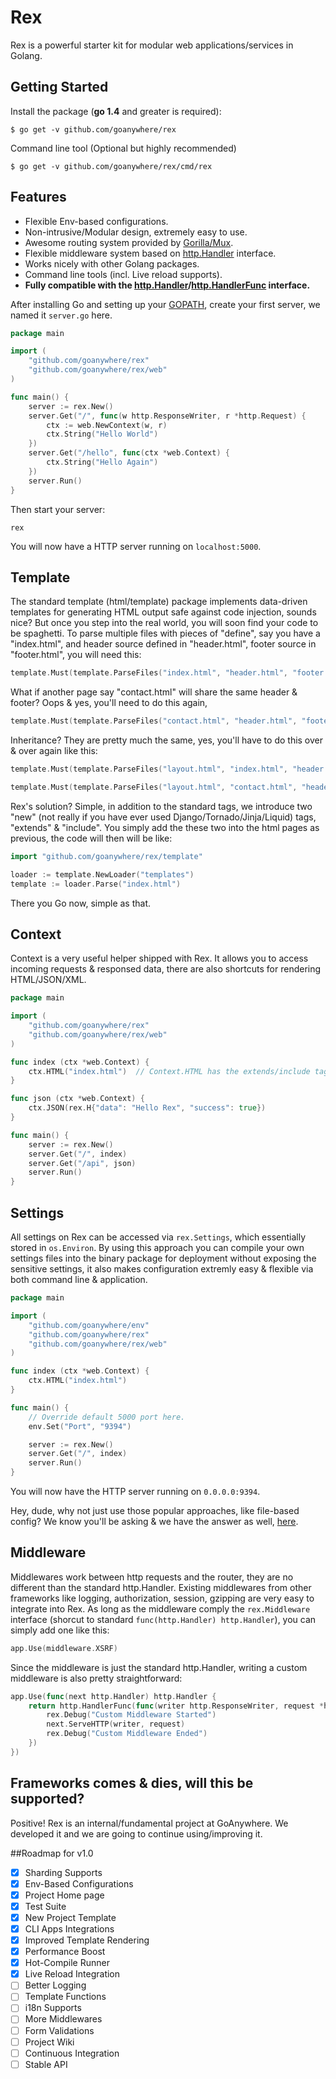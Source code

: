 Rex
======

Rex is a powerful starter kit for modular web applications/services in Golang.

## Getting Started

Install the package (**go 1.4** and greater is required):

```shell
$ go get -v github.com/goanywhere/rex
```

Command line tool (Optional but highly recommended)

```shell
$ go get -v github.com/goanywhere/rex/cmd/rex
```


## Features
* Flexible Env-based configurations.
* Non-intrusive/Modular design, extremely easy to use.
* Awesome routing system provided by [Gorilla/Mux](http://www.gorillatoolkit.org/pkg/mux).
* Flexible middleware system based on [http.Handler](http://godoc.org/net/http#Handler) interface.
* Works nicely with other Golang packages.
* Command line tools (incl. Live reload supports).
* **Fully compatible with the [http.Handler](http://godoc.org/net/http#Handler)/[http.HandlerFunc](http://godoc.org/net/http#HandlerFunc) interface.**


After installing Go and setting up your [GOPATH](http://golang.org/doc/code.html#GOPATH), create your first server, we named it `server.go` here.

``` go
package main

import (
    "github.com/goanywhere/rex"
    "github.com/goanywhere/rex/web"
)

func main() {
    server := rex.New()
    server.Get("/", func(w http.ResponseWriter, r *http.Request) {
        ctx := web.NewContext(w, r)
        ctx.String("Hello World")
    })
    server.Get("/hello", func(ctx *web.Context) {
        ctx.String("Hello Again")
    })
    server.Run()
}
```

Then start your server:
``` shell
rex
```

You will now have a HTTP server running on `localhost:5000`.


## Template

The standard template (html/template) package implements data-driven templates for generating HTML output safe against code injection, sounds nice? But once you step into the real world, you will soon find your code to be spaghetti. To parse multiple files with pieces of "define", say you have a "index.html", and header source defined in "header.html", footer source in "footer.html", you will need this:

```go
template.Must(template.ParseFiles("index.html", "header.html", "footer.html"))
```

What if another page say "contact.html" will share the same header & footer? Oops & yes, you'll need to do this again,

```go
template.Must(template.ParseFiles("contact.html", "header.html", "footer.html"))
```

Inheritance? They are pretty much the same, yes, you'll have to do this over & over again like this:

```go
template.Must(template.ParseFiles("layout.html", "index.html", "header.html", "footer.html"))

template.Must(template.ParseFiles("layout.html", "contact.html", "header.html", "footer.html"))
```

Rex's solution? Simple, in addition to the standard tags, we introduce two "new" (not really if you have ever used Django/Tornado/Jinja/Liquid) tags, "extends" & "include". You simply add the these two into the html pages as previous, the code will then will be like:

```go
import "github.com/goanywhere/rex/template"

loader := template.NewLoader("templates")
template := loader.Parse("index.html")
```

There you Go now, simple as that.


## Context

Context is a very useful helper shipped with Rex. It allows you to access incoming requests & responsed data, there are also shortcuts for rendering HTML/JSON/XML.


``` go
package main

import (
    "github.com/goanywhere/rex"
    "github.com/goanywhere/rex/web"
)

func index (ctx *web.Context) {
    ctx.HTML("index.html")  // Context.HTML has the extends/include tag supports by default.
}

func json (ctx *web.Context) {
    ctx.JSON(rex.H{"data": "Hello Rex", "success": true})
}

func main() {
    server := rex.New()
    server.Get("/", index)
    server.Get("/api", json)
    server.Run()
}
```


## Settings

All settings on Rex can be accessed via `rex.Settings`, which essentially stored in `os.Environ`. By using this approach you can compile your own settings files into the binary package for deployment without exposing the sensitive settings, it also makes configuration extremly easy & flexible via both command line & application.

``` go
package main

import (
    "github.com/goanywhere/env"
    "github.com/goanywhere/rex"
    "github.com/goanywhere/rex/web"
)

func index (ctx *web.Context) {
    ctx.HTML("index.html")
}

func main() {
    // Override default 5000 port here.
    env.Set("Port", "9394")

    server := rex.New()
    server.Get("/", index)
    server.Run()
}
```

You will now have the HTTP server running on `0.0.0.0:9394`.

Hey, dude, why not just use those popular approaches, like file-based config? We know you'll be asking & we have the answer as well, [here](//12factor.net/config).


## Middleware

Middlewares work between http requests and the router, they are no different than the standard http.Handler. Existing middlewares from other frameworks like logging, authorization, session, gzipping are very easy to integrate into Rex. As long as the middleware comply the `rex.Middleware` interface (shorcut to standard `func(http.Handler) http.Handler`), you can simply add one like this:

``` go
app.Use(middleware.XSRF)
```


Since the middleware is just the standard http.Handler, writing a custom middleware is also pretty straightforward:

``` go
app.Use(func(next http.Handler) http.Handler {
    return http.HandlerFunc(func(writer http.ResponseWriter, request *http.Request) {
        rex.Debug("Custom Middleware Started")
        next.ServeHTTP(writer, request)
        rex.Debug("Custom Middleware Ended")
    })
})
```

## Frameworks comes & dies, will this be supported?

Positive! Rex is an internal/fundamental project at GoAnywhere. We developed it and we are going to continue using/improving it.


##Roadmap for v1.0


- [X] Sharding Supports
- [X] Env-Based Configurations
- [X] Project Home page
- [X] Test Suite
- [X] New Project Template
- [X] CLI Apps Integrations 
- [X] Improved Template Rendering
- [X] Performance Boost
- [X] Hot-Compile Runner
- [X] Live Reload Integration
- [ ] Better Logging
- [ ] Template Functions
- [ ] i18n Supports
- [ ] More Middlewares
- [ ] Form Validations
- [ ] Project Wiki
- [ ] Continuous Integration
- [ ] Stable API
